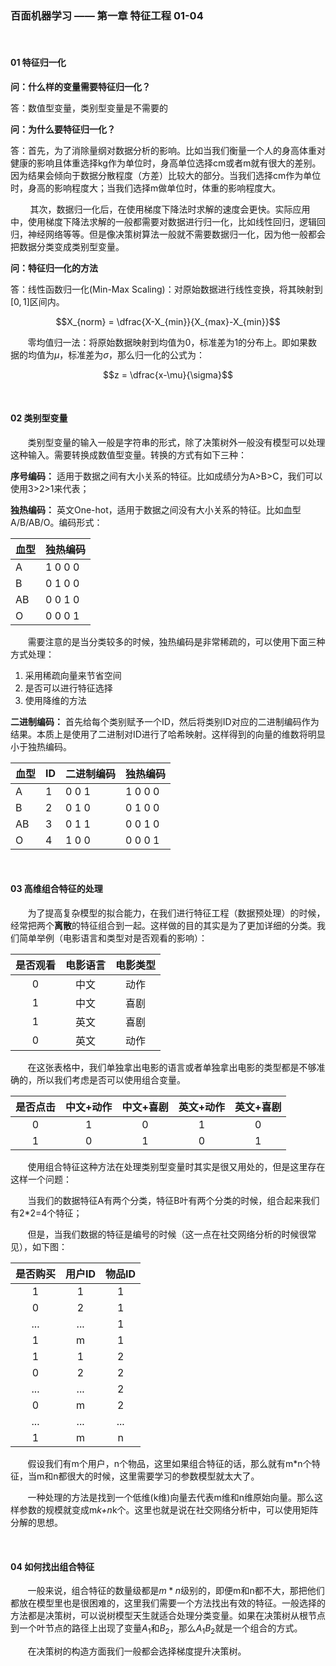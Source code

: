 ### 百面机器学习 —— 第一章 特征工程  01-04

<br/>

#### 01  特征归一化

**问：什么样的变量需要特征归一化？**

答：数值型变量，类别型变量是不需要的

**问：为什么要特征归一化？**

答：首先，为了消除量纲对数据分析的影响。比如当我们衡量一个人的身高体重对健康的影响且体重选择kg作为单位时，身高单位选择cm或者m就有很大的差别。因为结果会倾向于数据分散程度（方差）比较大的部分。当我们选择cm作为单位时，身高的影响程度大；当我们选择m做单位时，体重的影响程度大。

&#160; &#160; &#160; &#160; 其次，数据归一化后，在使用梯度下降法时求解的速度会更快。实际应用中，使用梯度下降法求解的一般都需要对数据进行归一化，比如线性回归，逻辑回归，神经网络等等。但是像决策树算法一般就不需要数据归一化，因为他一般都会把数据分类变成类别型变量。

**问：特征归一化的方法**

答：线性函数归一化(Min-Max Scaling)：对原始数据进行线性变换，将其映射到$[0,1]$区间内。

$$X_{norm} = \dfrac{X-X_{min}}{X_{max}-X_{min}}$$

&#160; &#160; &#160; &#160;零均值归一法：将原始数据映射到均值为0，标准差为1的分布上。即如果数据的均值为$\mu$，标准差为$\sigma$，那么归一化的公式为：

$$z = \dfrac{x-\mu}{\sigma}​$$



<br/>

#### 02 类别型变量

&#160; &#160; &#160; &#160;类别型变量的输入一般是字符串的形式，除了决策树外一般没有模型可以处理这种输入。需要转换成数值型变量。转换的方式有如下三种：

**序号编码：** 适用于数据之间有大小关系的特征。比如成绩分为A>B>C，我们可以使用3>2>1来代表；

**独热编码：** 英文One-hot，适用于数据之间没有大小关系的特征。比如血型A/B/AB/O。编码形式：



| 血型 | 独热编码   |
| ---- | ---------- |
| A    | 1  0  0  0 |
| B    | 0  1  0  0 |
| AB   | 0  0  1  0 |
| O    | 0  0  0  1 |

&#160; &#160; &#160; &#160;需要注意的是当分类较多的时候，独热编码是非常稀疏的，可以使用下面三种方式处理：

1. 采用稀疏向量来节省空间
2. 是否可以进行特征选择
3. 使用降维的方法

**二进制编码：** 首先给每个类别赋予一个ID，然后将类别ID对应的二进制编码作为结果。本质上是使用了二进制对ID进行了哈希映射。这样得到的向量的维数将明显小于独热编码。

| 血型 | ID   | 二进制编码 | 独热编码   |
| ---- | ---- | ---------- | ---------- |
| A    | 1    | 0  0  1    | 1  0  0  0 |
| B    | 2    | 0  1  0    | 0  1  0  0 |
| AB   | 3    | 0  1  1    | 0  0  1  0 |
| O    | 4    | 1  0  0    | 0  0  0  1 |



<br/>

#### 03 高维组合特征的处理

&#160; &#160; &#160; &#160;为了提高复杂模型的拟合能力，在我们进行特征工程（数据预处理）的时候，经常把两个**离散**的特征组合到一起。这样做的目的其实是为了更加详细的分类。我们简单举例（电影语言和类型对是否观看的影响）：

| 是否观看 | 电影语言 | 电影类型 |
| :------: | :------: | :------: |
|    0     |   中文   |   动作   |
|    1     |   中文   |   喜剧   |
|    1     |   英文   |   喜剧   |
|    0     |   英文   |   动作   |

&#160; &#160; &#160; &#160;在这张表格中，我们单独拿出电影的语言或者单独拿出电影的类型都是不够准确的，所以我们考虑是否可以使用组合变量。

| 是否点击 | 中文+动作 | 中文+喜剧 | 英文+动作 | 英文+喜剧 |
| :------: | :-------: | :-------: | :-------: | :-------: |
|    0     |     1     |     0     |     1     |     0     |
|    1     |     0     |     1     |     0     |     1     |

&#160; &#160; &#160; &#160;使用组合特征这种方法在处理类别型变量时其实是很又用处的，但是这里存在这样一个问题：

&#160; &#160; &#160; &#160;当我们的数据特征A有两个分类，特征B叶有两个分类的时候，组合起来我们有2*2=4个特征；

&#160; &#160; &#160; &#160;但是，当我们数据的特征是编号的时候（这一点在社交网络分析的时候很常见），如下图：

| 是否购买 | 用户ID | 物品ID |
| :------: | :----: | :----: |
|    1     |   1    |   1    |
|    0     |   2    |   1    |
|   ...    |  ...   |   1    |
|    1     |   m    |   1    |
|    1     |   1    |   2    |
|    0     |   2    |   2    |
|   ...    |  ...   |   2    |
|    0     |   m    |   2    |
|   ...    |  ...   |  ...   |
|    1     |   m    |   n    |

&#160; &#160; &#160; &#160;假设我们有m个用户，n个物品，这里如果组合特征的话，那么就有m*n个特征，当m和n都很大的时候，这里需要学习的参数模型就太大了。

&#160; &#160; &#160; &#160;一种处理的方法是找到一个低维(k维)向量去代表m维和n维原始向量。那么这样参数的规模就变成m*k+n*k个。这里也就是说在社交网络分析中，可以使用矩阵分解的思想。

<br/>

#### 04 如何找出组合特征

&#160; &#160; &#160; &#160;一般来说，组合特征的数量级都是$m*n$级别的，即便m和n都不大，那把他们都放在模型里也是很困难的，这里我们需要一个方法找出有效的特征。一般选择的方法都是决策树，可以说树模型天生就适合处理分类变量。如果在决策树从根节点到一个叶节点的路径上出现了变量$A_1$和$B_2$，那么$A_1B_2$就是一个组合的方式。

&#160; &#160; &#160; &#160;在决策树的构造方面我们一般都会选择梯度提升决策树。
